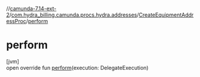 //[camunda-7.14-ext-2](../../../index.md)/[com.hydra_billing.camunda.procs.hydra.addresses](../index.md)/[CreateEquipmentAddressProc](index.md)/[perform](perform.md)

# perform

[jvm]\
open override fun [perform](perform.md)(execution: DelegateExecution)

